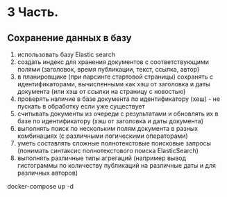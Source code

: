 # 3 Часть. 
## Сохранение данных в базу

1.	использовать базу Elastic search
2.	создать индекс для хранения документов с соответствующими полями (заголовок, время публикации, текст, ссылка, автор)
3.	в планировщике (при парсинге стартовой страницы) сохранять с идентификаторами, вычисленными как хэш от заголовка и даты документа (или хэш от ссылки на страницу с новостью)
4.	проверять наличие в базе документа по идентификатору (хеш) - не пускать в обработку если уже существует
5.	считывать документы из очереди с результатами и обновлять их в базе по идентификатору (хэш от заголовка и даты документа)
6.	выполнять поиск по нескольким полям документа в разных комбинациях (с различными логическими операторами)
7.	уметь составлять сложные полнотекстовые поисковые запросы (понимать синтаксис полнотекстового поиска ElasticSearch)
8.	выполнять различные типы агрегаций (например вывод гистограммы по количеству публикаций на различные даты и для различных авторов)

docker-compose up -d